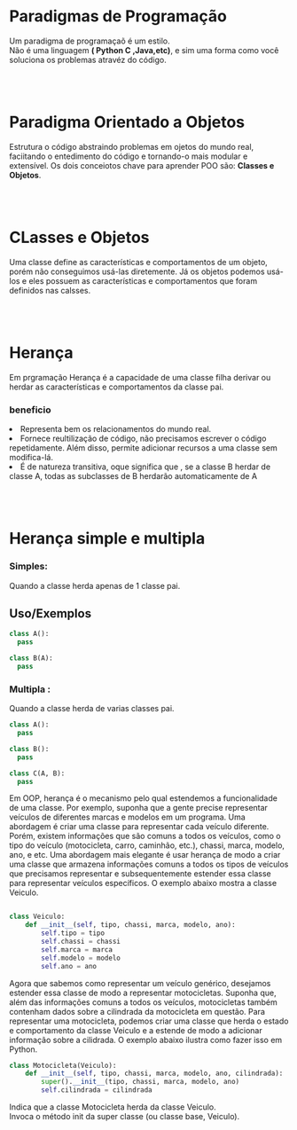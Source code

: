# Paradigmas de Programação

<p>Um paradigma de programaçaõ é um estilo.
<br>Não é uma linguagem <b>( Python C ,Java,etc)</b>, e sim uma forma  como você
soluciona os problemas atravéz do código.

<br><br>

# Paradigma Orientado a Objetos
<p>Estrutura o código abstraindo problemas em ojetos do mundo real, faciitando o entedimento do código e tornando-o
mais modular e extensível. Os dois conceiotos chave para aprender POO são: <b>Classes e Objetos</b>.


<br><br>

# CLasses e Objetos
Uma classe define as características e comportamentos de um objeto, porém não conseguimos usá-las diretemente. Já os objetos podemos usá-los e eles possuem as características e comportamentos que foram definidos nas calsses.

<br><br>
# Herança

Em prgramação Herança é a capacidade de uma classe filha derivar ou herdar as características e comportamentos da classe pai.

### beneficio
<li>Representa bem os relacionamentos do mundo real.
<li>Fornece reultilização de código, não precisamos escrever o código repetidamente. Além disso, permite adicionar recursos a uma classe sem modifica-lá.
<li>É de natureza transitiva, oque significa que , se a classe B herdar de classe A, todas as subclasses de B herdarão automaticamente de A

<br><br>
# Herança simple e multipla
### Simples: 
Quando a classe herda apenas de 1 classe pai.
## Uso/Exemplos

```Python
class A():
  pass

class B(A):
  pass
```
### Multipla :
Quando a classe herda de varias classes pai.

```Python
class A():
  pass

class B():
  pass

class C(A, B):
  pass

```

Em OOP, herança é o mecanismo pelo qual estendemos a funcionalidade de uma classe. Por exemplo, suponha que a gente precise representar veículos de diferentes marcas e modelos em um programa. Uma abordagem é criar uma classe para representar cada veículo diferente. Porém, existem informações que são comuns a todos os veículos, como o tipo do veículo (motocicleta, carro, caminhão, etc.), chassi, marca, modelo, ano, e etc. Uma abordagem mais elegante é usar herança de modo a criar uma classe que armazena informações comuns a todos os tipos de veículos que precisamos representar e subsequentemente estender essa classe para representar veículos específicos. O exemplo abaixo mostra a classe Veiculo.

```Python

class Veiculo:
    def __init__(self, tipo, chassi, marca, modelo, ano):
        self.tipo = tipo
        self.chassi = chassi
        self.marca = marca
        self.modelo = modelo
        self.ano = ano

```

Agora que sabemos como representar um veículo genérico, desejamos estender essa classe de modo a representar motocicletas. Suponha que, além das informações comuns a todos os veículos, motocicletas também contenham dados sobre a cilindrada da motocicleta em questão. Para representar uma motocicleta, podemos criar uma classe que herda o estado e comportamento da classe Veiculo e a estende de modo a adicionar informação sobre a cilidrada. O exemplo abaixo ilustra como fazer isso em Python.

```Python
class Motocicleta(Veiculo): 
    def __init__(self, tipo, chassi, marca, modelo, ano, cilindrada):
        super().__init__(tipo, chassi, marca, modelo, ano) 
        self.cilindrada = cilindrada
```


Indica que a classe Motocicleta herda da classe Veiculo.<br>
Invoca o método init da super classe (ou classe base, Veiculo).

